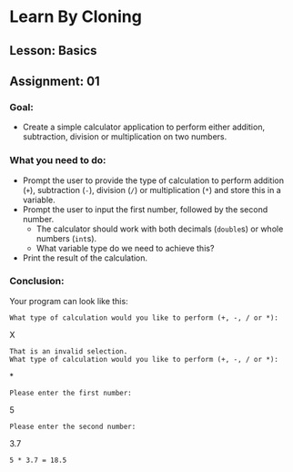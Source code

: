 # Learn By Cloning
## Lesson: Basics
## Assignment: 01

### Goal:
- Create a simple calculator application to perform either addition, subtraction, division or multiplication on two numbers.

### What you need to do:
- Prompt the user to provide the type of calculation to perform addition (`+`), subtraction (`-`), division (`/`) or multiplication (`*`) and store this in a variable.
- Prompt the user to input the first number, followed by the second number.
    - The calculator should work with both decimals (``double``s) or whole numbers (``int``s). 
    - What variable type do we need to achieve this?
- Print the result of the calculation.

### Conclusion:
Your program can look like this:

```
What type of calculation would you like to perform (+, -, / or *): 
```
X

```
That is an invalid selection.
What type of calculation would you like to perform (+, -, / or *): 
```
\*

```
Please enter the first number: 
```
5

```
Please enter the second number:
```
3.7

```
5 * 3.7 = 18.5
```